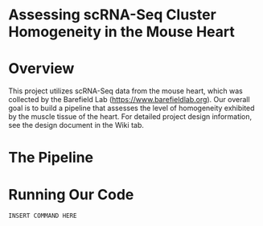 # Assessing scRNA-Seq Cluster Homogeneity in the Mouse Heart

# Overview
This project utilizes scRNA-Seq data from the mouse heart, which was collected by the Barefield Lab (https://www.barefieldlab.org). Our overall goal is to build a pipeline that assesses the level of homogeneity exhibited by the muscle tissue of the heart. For detailed project design information, see the design document in the Wiki tab.

# The Pipeline

# Running Our Code
```
INSERT COMMAND HERE
```
